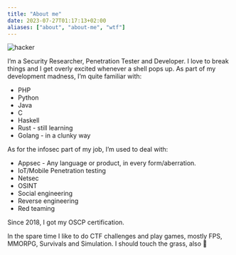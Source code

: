 ```yaml
---
title: "About me"
date: 2023-07-27T01:17:13+02:00
aliases: ["about", "about-me", "wtf"]
---
```


![hacker](/hacker.gif)

I’m a Security Researcher, Penetration Tester and Developer. I love to break things and I get overly excited whenever a shell pops up. As part of my development madness, I’m quite familiar with:

- PHP
- Python
- Java
- C
- Haskell
- Rust - still learning
- Golang - in a clunky way

As for the infosec part of my job, I’m used to deal with:

- Appsec - Any language or product, in every form/aberration.
- IoT/Mobile Penetration testing
- Netsec
- OSINT
- Social engineering
- Reverse engineering
- Red teaming

Since 2018, I got my OSCP certification.

In the spare time I like to do CTF challenges and play games, mostly FPS, MMORPG, Survivals and Simulation. I should touch the grass, also 🌲
